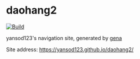 # daohang2

[![Build](https://github.com/yansod123/daohang2/actions/workflows/generate.yml/badge.svg)](https://github.com/yansod123/daohang2/actions/workflows/generate.yml)

yansod123's navigation site, generated by [gena](https://github.com/x1ah/gena)

Site address: https://yansod123.github.io/daohang2/